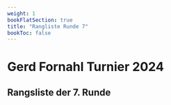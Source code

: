 ```yaml
---
weight: 1
bookFlatSection: true
title: "Rangliste Runde 7"
bookToc: false
---
```


# Gerd Fornahl Turnier 2024

## Rangsliste der 7. Runde